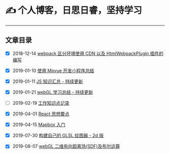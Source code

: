 # ✍️ 个人博客，日思日睿，坚持学习

---

## 文章目录

- [x] 2018-12-14 [webpack 区分环境使用 CDN 以及 HtmlWebpackPlugin 插件的编写](https://github.com/zhouzhili/blog/issues/2)

- [x] 2019-01-10 [使用 Mpvue 开发小程序总结](https://github.com/zhouzhili/blog/issues/3)

- [x] 2019-01-11 [JS 知识汇总 - 持续更新](https://github.com/zhouzhili/blog/issues/4)

- [x] 2019-01-21 [webGL 学习总结 - 持续更新](https://github.com/zhouzhili/blog/issues/5)

- [ ] 2019-02-19 [工作知识点记录](https://github.com/zhouzhili/blog/issues/6)

- [x] 2019-04-01 [React 思想要点](https://github.com/zhouzhili/blog/issues/7)

- [x] 2019-04-15 [Mapbox 入门](https://github.com/zhouzhili/blog/issues/8)

- [x] 2019-07-30 [构建自己的 GLSL 绘图器 - 2d 版](https://github.com/zhouzhili/blog/issues/10)

- [x] 2019-08-07 [webGL 二维有向距离场(SDF)及布尔运算](https://github.com/zhouzhili/blog/issues/11)
